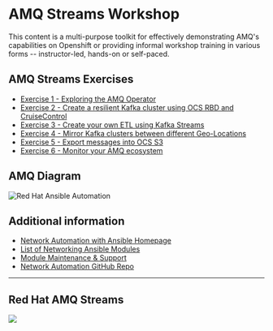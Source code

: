# AMQ Streams Workshop 

This content is a multi-purpose toolkit for effectively demonstrating AMQ's capabilities on Openshift or providing informal workshop training in various forms -- instructor-led, hands-on or self-paced.

## AMQ Streams Exercises

- [Exercise 1 - Exploring the AMQ Operator](./1-explore-amq-operator/)
- [Exercise 2 - Create a resilient Kafka cluster using OCS RBD and CruiseControl](./2-ocs-rbd-rebalance/)
- [Exercise 3 - Create your own ETL using Kafka Streams](./3-kafka-streams/)
- [Exercise 4 - Mirror Kafka clusters between different Geo-Locations](./4-mirror-kafka-cluster/)
- [Exercise 5 - Export messages into OCS S3](./4-jinja-loops-handlers/)
- [Exercise 6 - Monitor your AMQ ecosystem](./6-monitor-amq-system/)

## AMQ Diagram 
![Red Hat Ansible Automation](../../images/network_diagram.png)

## Additional information
 - [Network Automation with Ansible Homepage](https://www.ansible.com/network-automation)
 - [List of Networking Ansible Modules](http://docs.ansible.com/ansible/latest/list_of_network_modules.html)
 - [Module Maintenance & Support](http://docs.ansible.com/ansible/latest/modules_support.html)
 - [Network Automation GitHub Repo](https://github.com/network-automation)

---
## Red Hat AMQ Streams 

![](https://www.google.com/url?sa=i&url=https%3A%2F%2Fdzone.com%2Farticles%2Fhow-to-run-kafka-on-openshift-the-enterprise-kuber&psig=AOvVaw13QM34SMg8Puz69rW91s_3&ust=1595839343917000&source=images&cd=vfe&ved=0CAIQjRxqFwoTCKCUu_3C6uoCFQAAAAAdAAAAABAD)
